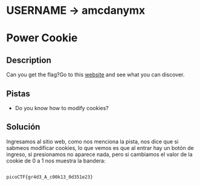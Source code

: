 # USERNAME -> amcdanymx

# Power Cookie

## Description
Can you get the flag?Go to this [website](http://saturn.picoctf.net:61304/) and see what you can discover.

## Pistas

- Do you know how to modify cookies?

## Solución

Ingresamos al sitio web, como nos menciona la pista, nos dice que si sabmeos modificar cookies, lo que vemos es que al entrar hay un botón de ingreso, si presionamos no aparece nada, pero si cambiamos el valor de la cookie de 0 a 1 nos muestra la bandera:


```

picoCTF{gr4d3_A_c00k13_0d351e23}

```